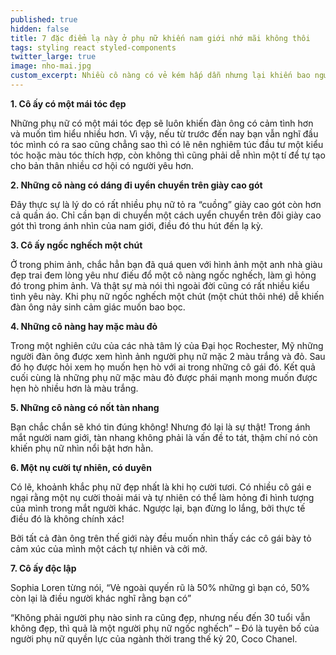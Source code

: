 ```yaml
---
published: true
hidden: false
title: 7 đặc điểm lạ này ở phụ nữ khiến nam giới nhớ mãi không thôi
tags: styling react styled-components
twitter_large: true
image: nho-mai.jpg
custom_excerpt: Nhiều cô nàng có vẻ kém hấp dẫn nhưng lại khiến bao người đàn ông phải vây quanh, trong khi nhiều người đẹp hoàn hảo thì lại phải chịu cô đơn.
---
```


**1. Cô ấy có một mái tóc đẹp**

Những phụ nữ có một mái tóc đẹp sẽ luôn khiến đàn ông có cảm tình hơn và muốn tìm hiểu nhiều hơn. Vì vậy, nếu từ trước đến nay bạn vẫn nghĩ đầu tóc mình có ra sao cũng chẳng sao thì có lẽ nên nghiêm túc đầu tư một kiểu tóc hoặc màu tóc thích hợp, còn không thì cũng phải dễ nhìn một tí để tự tạo cho bản thân nhiều cơ hội có người yêu hơn.

**2. Những cô nàng có dáng đi uyển chuyển trên giày cao gót**

Đây thực sự là lý do có rất nhiều phụ nữ tỏ ra “cuồng” giày cao gót còn hơn cả quần áo. Chỉ cần bạn di chuyển một cách uyển chuyển trên đôi giày cao gót thì trong ánh nhìn của nam giới, điều đó thu hút đến lạ kỳ.

**3. Cô ấy ngốc nghếch một chút**

Ở trong phim ảnh, chắc hẳn bạn đã quá quen với hình ảnh một anh nhà giàu đẹp trai đem lòng yêu như điếu đổ một cô nàng ngốc nghếch, làm gì hỏng đó trong phim ảnh. Và thật sự mà nói thì ngoài đời cũng có rất nhiều kiểu tình yêu này. Khi phụ nữ ngốc nghếch một chút (một chút thôi nhé) dễ khiến đàn ông nảy sinh cảm giác muốn bao bọc.

**4. Những cô nàng hay mặc màu đỏ**

Trong một nghiên cứu của các nhà tâm lý của Đại học Rochester, Mỹ những người đàn ông được xem hình ảnh người phụ nữ mặc 2 màu trắng và đỏ. Sau đó họ được hỏi xem họ muốn hẹn hò với ai trong những cô gái đó. Kết quả cuối cùng là những phụ nữ mặc màu đỏ được phái mạnh mong muốn được hẹn hò nhiều hơn là màu trắng.

**5. Những cô nàng có nốt tàn nhang**

Bạn chắc chắn sẽ khó tin đúng không! Nhưng đó lại là sự thật! Trong ánh mắt người nam giới, tàn nhang không phải là vấn đề to tát, thậm chí nó còn khiến phụ nữ nhìn nổi bật hơn hằn.

**6. Một nụ cười tự nhiên, có duyên**

Có lẽ, khoảnh khắc phụ nữ đẹp nhất là khi họ cười tươi. Có nhiều cô gái e ngại rằng một nụ cười thoải mái và tự nhiên có thể làm hỏng đi hình tượng của mình trong mắt người khác. Ngược lại, bạn đừng lo lắng, bởi thực tế điều đó là không chính xác!

Bởi tất cả đàn ông trên thế giới này đều muốn nhìn thấy các cô gái bày tỏ cảm xúc của mình một cách tự nhiên và cởi mở.

**7. Cô ấy độc lập**

Sophia Loren từng nói, “Vẻ ngoài quyến rũ là 50% những gì bạn có, 50% còn lại là điều người khác nghĩ rằng bạn có”

“Không phải người phụ nào sinh ra cũng đẹp, nhưng nếu đến 30 tuổi vẫn không đẹp, thì quả là một người phụ nữ ngốc nghếch” – Đó là tuyên bố của người phụ nữ quyền lực của ngành thời trang thế kỷ 20, Coco Chanel.